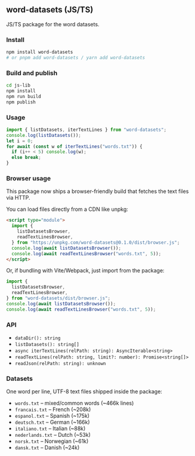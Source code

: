 ## word-datasets (JS/TS)

JS/TS package for the word datasets.

### Install

```bash
npm install word-datasets
# or pnpm add word-datasets / yarn add word-datasets
```

### Build and publish

```bash
cd js-lib
npm install
npm run build
npm publish
```

### Usage

```ts
import { listDatasets, iterTextLines } from "word-datasets";
console.log(listDatasets());
let i = 0;
for await (const w of iterTextLines("words.txt")) {
  if (i++ < 5) console.log(w);
  else break;
}
```

### Browser usage

This package now ships a browser-friendly build that fetches the text files via HTTP.

You can load files directly from a CDN like unpkg:

```html
<script type="module">
  import {
    listDatasetsBrowser,
    readTextLinesBrowser,
  } from "https://unpkg.com/word-datasets@0.1.0/dist/browser.js";
  console.log(await listDatasetsBrowser());
  console.log(await readTextLinesBrowser("words.txt", 5));
</script>
```

Or, if bundling with Vite/Webpack, just import from the package:

```ts
import {
  listDatasetsBrowser,
  readTextLinesBrowser,
} from "word-datasets/dist/browser.js";
console.log(await listDatasetsBrowser());
console.log(await readTextLinesBrowser("words.txt", 5));
```

### API

- `dataDir(): string`
- `listDatasets(): string[]`
- `async iterTextLines(relPath: string): AsyncIterable<string>`
- `readTextLines(relPath: string, limit?: number): Promise<string[]>`
- `readJson(relPath: string): unknown`

### Datasets

One word per line, UTF-8 text files shipped inside the package:

- `words.txt` – mixed/common words (~466k lines)
- `francais.txt` – French (~208k)
- `espanol.txt` – Spanish (~175k)
- `deutsch.txt` – German (~166k)
- `italiano.txt` – Italian (~88k)
- `nederlands.txt` – Dutch (~53k)
- `norsk.txt` – Norwegian (~61k)
- `dansk.txt` – Danish (~24k)
